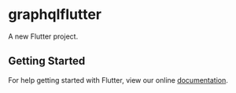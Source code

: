# graphqlflutter

A new Flutter project.

## Getting Started

For help getting started with Flutter, view our online
[documentation](https://flutter.io/).
